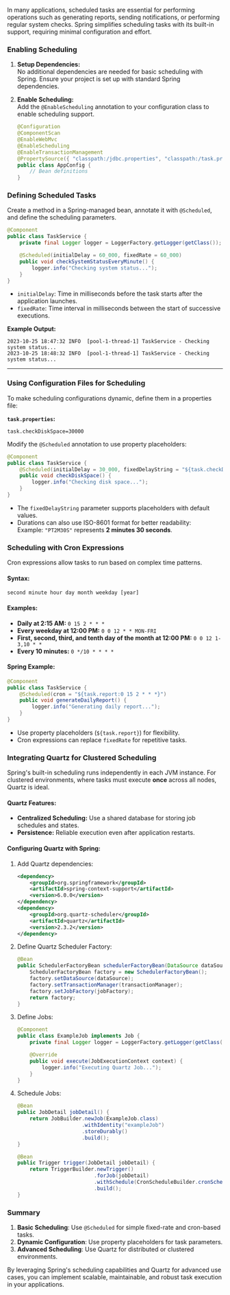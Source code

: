 In many applications, scheduled tasks are essential for performing operations such as generating reports, sending notifications, or performing regular system checks. Spring simplifies scheduling tasks with its built-in support, requiring minimal configuration and effort.

### Enabling Scheduling

1. **Setup Dependencies:**  
    No additional dependencies are needed for basic scheduling with Spring. Ensure your project is set up with standard Spring dependencies.
    
2. **Enable Scheduling:**  
    Add the `@EnableScheduling` annotation to your configuration class to enable scheduling support.
    
    ```java
    @Configuration
    @ComponentScan
    @EnableWebMvc
    @EnableScheduling
    @EnableTransactionManagement
    @PropertySource({ "classpath:/jdbc.properties", "classpath:/task.properties" })
    public class AppConfig {
        // Bean definitions
    }
    ```

### Defining Scheduled Tasks

Create a method in a Spring-managed bean, annotate it with `@Scheduled`, and define the scheduling parameters.

```java
@Component
public class TaskService {
    private final Logger logger = LoggerFactory.getLogger(getClass());

    @Scheduled(initialDelay = 60_000, fixedRate = 60_000)
    public void checkSystemStatusEveryMinute() {
        logger.info("Checking system status...");
    }
}
```

- `initialDelay`: Time in milliseconds before the task starts after the application launches.
- `fixedRate`: Time interval in milliseconds between the start of successive executions.

**Example Output:**

```plaintext
2023-10-25 18:47:32 INFO  [pool-1-thread-1] TaskService - Checking system status...
2023-10-25 18:48:32 INFO  [pool-1-thread-1] TaskService - Checking system status...
```

---

### Using Configuration Files for Scheduling

To make scheduling configurations dynamic, define them in a properties file:

**`task.properties`:**

```properties
task.checkDiskSpace=30000
```

Modify the `@Scheduled` annotation to use property placeholders:

```java
@Component
public class TaskService {
    @Scheduled(initialDelay = 30_000, fixedDelayString = "${task.checkDiskSpace:30000}")
    public void checkDiskSpace() {
        logger.info("Checking disk space...");
    }
}
```

- The `fixedDelayString` parameter supports placeholders with default values.
- Durations can also use ISO-8601 format for better readability:  
    Example: `"PT2M30S"` represents **2 minutes 30 seconds**.

### Scheduling with Cron Expressions

Cron expressions allow tasks to run based on complex time patterns.

#### Syntax:

```plaintext
second minute hour day month weekday [year]
```

#### Examples:

- **Daily at 2:15 AM:** `0 15 2 * * *`
- **Every weekday at 12:00 PM:** `0 0 12 * * MON-FRI`
- **First, second, third, and tenth day of the month at 12:00 PM:** `0 0 12 1-3,10 * *`
- **Every 10 minutes:** `0 */10 * * * *`

#### Spring Example:

```java
@Component
public class TaskService {
    @Scheduled(cron = "${task.report:0 15 2 * * *}")
    public void generateDailyReport() {
        logger.info("Generating daily report...");
    }
}
```

- Use property placeholders (`${task.report}`) for flexibility.
- Cron expressions can replace `fixedRate` for repetitive tasks.

### Integrating Quartz for Clustered Scheduling

Spring's built-in scheduling runs independently in each JVM instance. For clustered environments, where tasks must execute **once** across all nodes, Quartz is ideal.

#### Quartz Features:

- **Centralized Scheduling:** Use a shared database for storing job schedules and states.
- **Persistence:** Reliable execution even after application restarts.

#### Configuring Quartz with Spring:

1. Add Quartz dependencies:
    
    ```xml
    <dependency>
        <groupId>org.springframework</groupId>
        <artifactId>spring-context-support</artifactId>
        <version>6.0.0</version>
    </dependency>
    <dependency>
        <groupId>org.quartz-scheduler</groupId>
        <artifactId>quartz</artifactId>
        <version>2.3.2</version>
    </dependency>
    ```
    
2. Define Quartz Scheduler Factory:
    
    ```java
    @Bean
    public SchedulerFactoryBean schedulerFactoryBean(DataSource dataSource) {
        SchedulerFactoryBean factory = new SchedulerFactoryBean();
        factory.setDataSource(dataSource);
        factory.setTransactionManager(transactionManager);
        factory.setJobFactory(jobFactory);
        return factory;
    }
    ```
    
3. Define Jobs:
    
    ```java
    @Component
    public class ExampleJob implements Job {
        private final Logger logger = LoggerFactory.getLogger(getClass());
    
        @Override
        public void execute(JobExecutionContext context) {
            logger.info("Executing Quartz Job...");
        }
    }
    ```
    
4. Schedule Jobs:
    
    ```java
    @Bean
    public JobDetail jobDetail() {
        return JobBuilder.newJob(ExampleJob.class)
                         .withIdentity("exampleJob")
                         .storeDurably()
                         .build();
    }
    
    @Bean
    public Trigger trigger(JobDetail jobDetail) {
        return TriggerBuilder.newTrigger()
                             .forJob(jobDetail)
                             .withSchedule(CronScheduleBuilder.cronSchedule("0 15 2 * * ?"))
                             .build();
    }
    ```
    

### Summary

1. **Basic Scheduling**: Use `@Scheduled` for simple fixed-rate and cron-based tasks.
2. **Dynamic Configuration**: Use property placeholders for task parameters.
3. **Advanced Scheduling**: Use Quartz for distributed or clustered environments.

By leveraging Spring's scheduling capabilities and Quartz for advanced use cases, you can implement scalable, maintainable, and robust task execution in your applications.